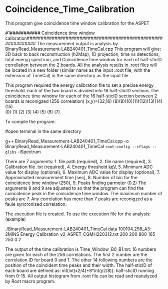 # Coincidence_Time_Calibration
This program give coincidence time window calibration for the ASPET


#1########### Coincidence time window calibration############################################################
The measurement output is analysis by BinaryRead_Measurement-LAB240401_TimeCal.cpp
This program will give: 2D back to back reconstruction (h2Map), 1D projection, time vs detections, total eneryg spectrum, and Coincidence time window for each of half-sticID correllation between the 2 boards.
All the analysis results in .root files will be located in a new folder (similar name as the input .root file, with the extension of TimeCal) in the same directory as the input file

This program required the energy calibration file to set a precise energy threshold.
 each of the two board is divided into 16 half-sticID sections
The coincidence time window for each of the 16 half-sticID section between 2 boards is reconigzed (256 correlation)
(x,y)=(32,16)
(8)(9)(10)(11)(12)(13)(14)(15)  
(0) (1) (2)  (3)   (4)   (5)  (6)   (7)

To compile the program:

#open terminal in the same directory

g++ BinaryRead_Measurement-LAB240401_TimeCal.cpp -o BinaryRead_Measurement-LAB240401_TimeCal `root-config --cflags --glibs` -lSpectrum

There are 7 arguments: 1. file path (required), 2. file name (required), 3. Calibration file .txt (required), 4.  Energy threshold [keV](optional),
 5. Minimum ADC value for display (optional), 6. Maximum ADC value for display (optional), 7. Approximated measurement time [sec], 8. Number of bin for the coincidence time window (250), 9. Peaks finding parmeter (0.2)
The arguments 8 and 9 are adjusted to so that the program can find the coincidence peak in the coincidence time window.
The maximum number of peaks are 7. Any correlation has more than 7 peaks are reconigzed as a faule syncronized correlation. 


The execution file is created. To use the execution file for the analysis: (example)


./BinaryRead_Measurement-LAB240401_TimeCal data 100104.298_A3-2MINS Energy_Calibration_v2_ASPET_CGMH220312.txt 200 200 800 165 250 0.2

The output of the time calibration is Time_Window_B0_B1.txt: 16 numbers are given for each of the 256 correlations. The first 2 number are the correlation ID for board 0 and 1. 
The other 14 following numbers are the position of the coincident time peaks and their width.
The half-sticID of each board are defined as: int(int(x2/4)+8*int(y2/8)).
half-sticID running from 0-15.
All output histogram from .root file can be read and reanalyzed by Root macro program.


